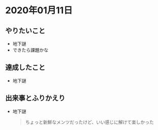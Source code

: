 # 2020年01月11日

## やりたいこと

- 地下謎
- できたら課題かな

## 達成したこと

- 地下謎

## 出来事とふりかえり

- 地下謎
  > ちょっと新鮮なメンツだったけど、いい感じに解けて楽しかった  
